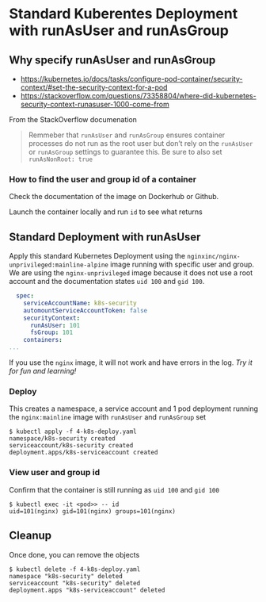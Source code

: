 # Standard Kuberentes Deployment with runAsUser and runAsGroup

## Why specify runAsUser and runAsGroup


* https://kubernetes.io/docs/tasks/configure-pod-container/security-context/#set-the-security-context-for-a-pod
* https://stackoverflow.com/questions/73358804/where-did-kubernetes-security-context-runasuser-1000-come-from


From the StackOverflow documenation
>Remmeber that `runAsUser` and `runAsGroup` ensures container processes do not run as the root user but don’t rely on the `runAsUser` or `runAsGroup` settings to guarantee this. Be sure to also set `runAsNonRoot: true`

### How to find the user and group id of a container

Check the documentation of the image on Dockerhub or Github.

Launch the container locally and run `id` to see what returns


## Standard Deployment with runAsUser

Apply this standard Kubernetes Deployment using the `nginxinc/nginx-unprivileged:mainline-alpine` image running with specific user and group. We are using the `nginx-unprivileged` image because it does not use a root account and the documentation states `uid 100` and `gid 100`. 


```yaml
  spec:
    serviceAccountName: k8s-security
    automountServiceAccountToken: false
    securityContext:
      runAsUser: 101
      fsGroup: 101
    containers:
...
```

If you use the `nginx` image, it will not work and have errors in the log.  *Try it for fun and learning!*

### Deploy

This creates a namespace, a service account and 1 pod deployment running the `nginx:mainline` image with `runAsUser` and `runAsGroup` set


```shell
$ kubectl apply -f 4-k8s-deploy.yaml
namespace/k8s-security created
serviceaccount/k8s-security created
deployment.apps/k8s-serviceaccount created
```


### View user and group id

Confirm that the container is still running as `uid 100` and `gid 100`

```shell
$ kubectl exec -it <pod>> -- id
uid=101(nginx) gid=101(nginx) groups=101(nginx)
```


## Cleanup

Once done, you can remove the objects

```shell
$ kubectl delete -f 4-k8s-deploy.yaml
namespace "k8s-security" deleted
serviceaccount "k8s-security" deleted
deployment.apps "k8s-serviceaccount" deleted
```